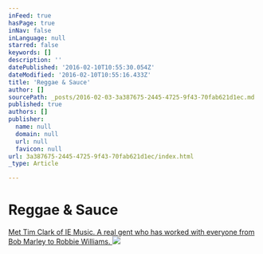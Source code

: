 ```yaml
---
inFeed: true
hasPage: true
inNav: false
inLanguage: null
starred: false
keywords: []
description: ''
datePublished: '2016-02-10T10:55:30.054Z'
dateModified: '2016-02-10T10:55:16.433Z'
title: 'Reggae & Sauce'
author: []
sourcePath: _posts/2016-02-03-3a387675-2445-4725-9f43-70fab621d1ec.md
published: true
authors: []
publisher:
  name: null
  domain: null
  url: null
  favicon: null
url: 3a387675-2445-4725-9f43-70fab621d1ec/index.html
_type: Article

---
```

# Reggae & Sauce

[Met Tim Clark of  IE Music. A real gent who has worked with everyone from Bob Marley to Robbie Williams. ][0]
![](https://the-grid-user-content.s3-us-west-2.amazonaws.com/aabc177c-223b-4fa4-a543-d68c25a73549.JPG)

[0]: null